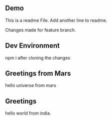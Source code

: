 ## Demo

This is a readme File.
Add another line to readme.

Changes made for feature branch.

## Dev Environment

npm i after cloning the changes

## Greetings from Mars

hello universe from mars

## Greetings

hello world from india.
